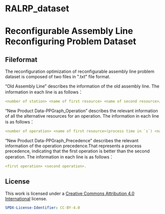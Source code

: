 # RALRP_dataset
# Reconfigurable Assembly Line Reconfiguring Problem Dataset

## Fileformat

The reconfiguration optimization of reconfigurable assembly line problem dataset is composed of two files in ".txt" file format.

“Old Assembly Line” describes the information of the old assembly line.
The information in each line is as follows：
```yaml
<number of station> <name of first resource> <name of second resource>……
```

“New Product Data-PPGraph_Operation” describes the relevant information of all the alternative resources for an operation.
The information in each line is as follows：
```yaml
<number of operation> <name of first resource>(process time in `s`) <name of second resource>(process time in `s`)……
```

“New Product Data-PPGraph_Precedence” describes the relevant information of the operation precedence.That represents a process precedence, indicating that the first operation is better than the second operation.
The information in each line is as follows：
```yaml
<first operation> <second operation>.
```

## License

This work is licensed under a [Creative Commons Attribution 4.0 International](https://creativecommons.org/licenses/by/4.0/) license.

```yaml
SPDX-License-Identifier: CC-BY-4.0
```

